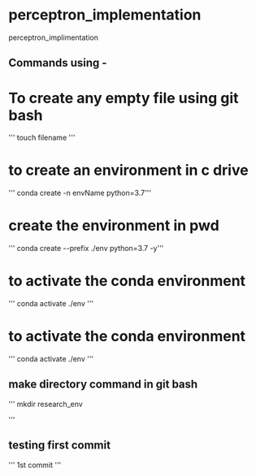 # perceptron_implementation
perceptron_implimentation

## Commands using -
# To create any empty file using git bash
''' touch filename '''

# to create an environment in c drive
''' conda create -n envName python=3.7'''

# create the environment in pwd
''' conda create --prefix ./env python=3.7 -y''' 

# to activate the conda environment

''' conda activate ./env '''

# to activate the conda environment

''' conda activate ./env '''

## make directory command in git bash
 '''
 mkdir research_env
 
 '''

 ## testing first commit

'''
1st commit
'''
